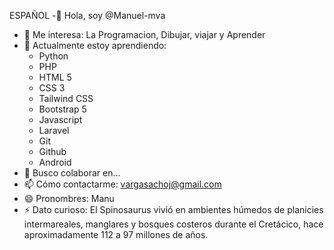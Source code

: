 ESPAÑOL
-👋 Hola, soy @Manuel-mva 
- 👀 Me interesa: La Programacion, Dibujar, viajar y Aprender
- 🌱 Actualmente estoy aprendiendo: 
    - Python
    - PHP
    - HTML 5
    - CSS 3
    - Tailwind CSS
    - Bootstrap 5
    - Javascript
    - Laravel
    - Git
    - Github
    - Android
- 💞 Busco colaborar en...
- 📫 Cómo contactarme: vargasachoj@gmail.com
- 😄 Pronombres: Manu
- ⚡ Dato curioso:
  El Spinosaurus vivió en ambientes húmedos de planicies
  intermareales, manglares y bosques costeros durante el
  Cretácico, hace aproximadamente 112 a 97 millones de años.


<!---
Manuel-mva/Manuel-mva es un repositorio ✨ especial ✨ porque su archivo `README.md` (este archivo) 
aparece en tu perfil de GitHub. Puedes hacer clic en el enlace "Vista previa" para ver los cambios.
--->
